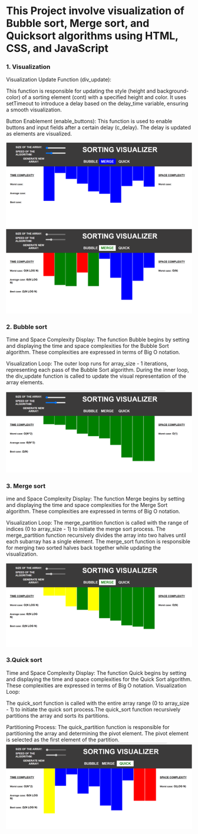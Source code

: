 <h1>This Project involve visualization of  Bubble sort, Merge sort, and Quicksort algorithms using HTML, CSS, and JavaScript</h1>

<h3>1. Visualization </h3>
<p>Visualization Update Function (div_update):
  
This function is responsible for updating the style (height and background-color) of a sorting element (cont) with a specified height and color.
It uses setTimeout to introduce a delay based on the delay_time variable, ensuring a smooth visualization.
  
Button Enablement (enable_buttons):
This function is used to enable buttons and input fields after a certain delay (c_delay). The delay is updated as elements are visualized.
</p>
<img src="https://github.com/NinjaMohit/JAVAScript_Project/blob/main/SortingVisualization_Algo/images/img1.png?raw=true">
<img src="https://github.com/NinjaMohit/JAVAScript_Project/blob/main/SortingVisualization_Algo/images/img2.png?raw=true">
<br>

<h3>2. Bubble sort</h3>
<p>
Time and Space Complexity Display:
The function Bubble begins by setting and displaying the time and space complexities for the Bubble Sort algorithm. These complexities are expressed in terms of Big O notation.

Visualization Loop:
The outer loop runs for array_size - 1 iterations, representing each pass of the Bubble Sort algorithm.
During the inner loop, the div_update function is called to update the visual representation of the array elements.</p>
<img src="https://github.com/NinjaMohit/JAVAScript_Project/blob/main/SortingVisualization_Algo/images/img3.png?raw=true">
<br>

<h3>3. Merge sort</h3>
<p>ime and Space Complexity Display:
The function Merge begins by setting and displaying the time and space complexities for the Merge Sort algorithm. These complexities are expressed in terms of Big O notation.

Visualization Loop:
The merge_partition function is called with the range of indices (0 to array_size - 1) to initiate the merge sort process.
The merge_partition function recursively divides the array into two halves until each subarray has a single element.
The merge_sort function is responsible for merging two sorted halves back together while updating the visualization.</p>
<img src="https://github.com/NinjaMohit/JAVAScript_Project/blob/main/SortingVisualization_Algo/images/img6.png">
<br>


<h3>3.Quick sort</h3>
<p>Time and Space Complexity Display:
The function Quick begins by setting and displaying the time and space complexities for the Quick Sort algorithm. These complexities are expressed in terms of Big O notation.
Visualization Loop:

The quick_sort function is called with the entire array range (0 to array_size - 1) to initiate the quick sort process.The quick_sort function recursively partitions the array and sorts its partitions.

Partitioning Process:
The quick_partition function is responsible for partitioning the array and determining the pivot element.
The pivot element is selected as the first element of the partition.
<img src="https://github.com/NinjaMohit/JAVAScript_Project/blob/main/SortingVisualization_Algo/images/img7.png">

